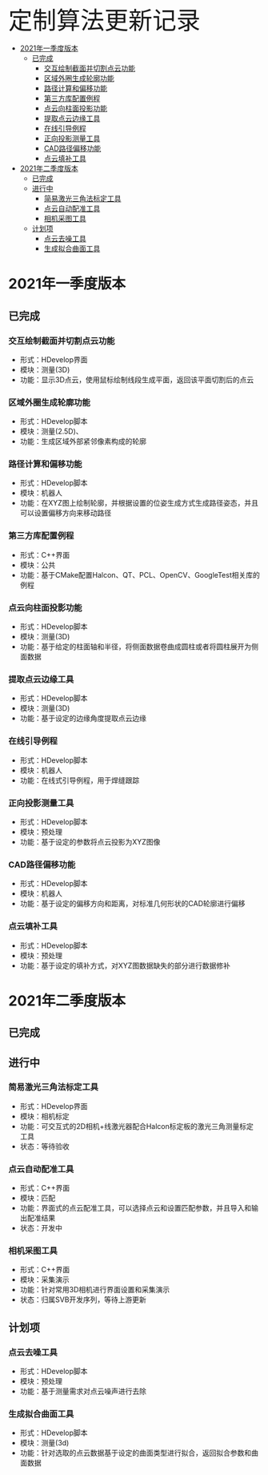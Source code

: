 <font size = 10 face="微软雅黑">定制算法更新记录</font>

- [2021年一季度版本](#2021年一季度版本)
  - [已完成](#已完成)
    - [交互绘制截面并切割点云功能](#交互绘制截面并切割点云功能)
    - [区域外圈生成轮廓功能](#区域外圈生成轮廓功能)
    - [路径计算和偏移功能](#路径计算和偏移功能)
    - [第三方库配置例程](#第三方库配置例程)
    - [点云向柱面投影功能](#点云向柱面投影功能)
    - [提取点云边缘工具](#提取点云边缘工具)
    - [在线引导例程](#在线引导例程)
    - [正向投影测量工具](#正向投影测量工具)
    - [CAD路径偏移功能](#cad路径偏移功能)
    - [点云填补工具](#点云填补工具)
- [2021年二季度版本](#2021年二季度版本)
  - [已完成](#已完成-1)
  - [进行中](#进行中)
    - [简易激光三角法标定工具](#简易激光三角法标定工具)
    - [点云自动配准工具](#点云自动配准工具)
    - [相机采图工具](#相机采图工具)
  - [计划项](#计划项)
    - [点云去噪工具](#点云去噪工具)
    - [生成拟合曲面工具](#生成拟合曲面工具)


# 2021年一季度版本
## 已完成

### 交互绘制截面并切割点云功能
- 形式：HDevelop界面
- 模块：测量(3D)
- 功能：显示3D点云，使用鼠标绘制线段生成平面，返回该平面切割后的点云
### 区域外圈生成轮廓功能
- 形式：HDevelop脚本
- 模块：测量(2.5D)、
- 功能：生成区域外部紧邻像素构成的轮廓
### 路径计算和偏移功能
- 形式：HDevelop脚本
- 模块：机器人
- 功能：在XYZ图上绘制轮廓，并根据设置的位姿生成方式生成路径姿态，并且可以设置偏移方向来移动路径
### 第三方库配置例程
- 形式：C++界面
- 模块：公共 
- 功能：基于CMake配置Halcon、QT、PCL、OpenCV、GoogleTest相关库的例程
### 点云向柱面投影功能
- 形式：HDevelop脚本
- 模块：测量(3D)
- 功能：基于给定的柱面轴和半径，将侧面数据卷曲成圆柱或者将圆柱展开为侧面数据
### 提取点云边缘工具
- 形式：HDevelop脚本
- 模块：测量(3D)
- 功能：基于设定的边缘角度提取点云边缘
### 在线引导例程
- 形式：HDevelop脚本
- 模块：机器人
- 功能：在线式引导例程，用于焊缝跟踪
### 正向投影测量工具
- 形式：HDevelop脚本
- 模块：预处理
- 功能：基于设定的参数将点云投影为XYZ图像
### CAD路径偏移功能
- 形式：HDevelop脚本
- 模块：机器人
- 功能：基于设定的偏移方向和距离，对标准几何形状的CAD轮廓进行偏移
### 点云填补工具
- 形式：HDevelop脚本
- 模块：预处理
- 功能：基于设定的填补方式，对XYZ图数据缺失的部分进行数据修补
# 2021年二季度版本
## 已完成
## 进行中
### 简易激光三角法标定工具
- 形式：HDevelop界面
- 模块：相机标定
- 功能：可交互式的2D相机+线激光器配合Halcon标定板的激光三角测量标定工具
- 状态：等待验收
### 点云自动配准工具
- 形式：C++界面
- 模块：匹配
- 功能：界面式的点云配准工具，可以选择点云和设置匹配参数，并且导入和输出配准结果
- 状态：开发中
### 相机采图工具
- 形式：C++界面
- 模块：采集演示
- 功能：针对常用3D相机进行界面设置和采集演示
- 状态：归属SVB开发序列，等待上游更新
## 计划项
### 点云去噪工具
- 形式：HDevelop脚本
- 模块：预处理
- 功能：基于测量需求对点云噪声进行去除
### 生成拟合曲面工具
- 形式：HDevelop脚本
- 模块：测量(3d)
- 功能：针对选取的点云数据基于设定的曲面类型进行拟合，返回拟合参数和曲面数据


